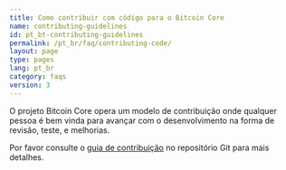 ```yaml
---
title: Como contribuir com código para o Bitcoin Core
name: contributing-guidelines
id: pt_bt-contributing-guidelines
permalink: /pt_br/faq/contributing-code/
layout: page
type: pages
lang: pt_br
category: faqs
version: 3
---
```

O projeto Bitcoin Core opera um modelo de contribuição onde qualquer pessoa é
bem vinda para avançar com o desenvolvimento na forma de revisão, teste,
e melhorias.

Por favor consulte o [guia de contribuição][contribution guide] no repositório Git para mais detalhes.

[contribution guide]: https://github.com/bitcoin/bitcoin/blob/master/CONTRIBUTING.md
